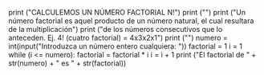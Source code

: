print ("CALCULEMOS UN NÚMERO FACTORIAL N!")
print ("")
print ("Un número factorial es aquel producto de un número natural, el cual resultara de la multiplicación")
print ("de los números consecutivos que lo anteceden. Ej. 4! (cuatro factorial) = 4x3x2x1")
print ("")
numero = int(input("Introduzca un número entero cualquiera: "))
factorial = 1
i = 1
while (i <= numero):
    factorial = factorial * i
    i = i + 1
print ("El factorial de " + str(numero) + " es " + str(factorial))
